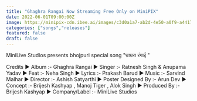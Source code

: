 ```yaml
---
title: "Ghaghra Rangai Now Streaming Free Only on MiniPIX"
date: 2022-06-01T09:00:00Z
image: https://minipix-cdn.ibee.ai/images/c3d0a1a7-ab2d-4e50-a0f9-a44178ea6ed7.jpeg
categories: ["songs","releases"]
featured: false
draft: false
---
```


MiniLive Studios presents bhojpuri special song "घाघरा रंगाई "

Credits
► Album :- Ghaghra Rangai
► Singer :- Ratnesh Singh & Anupama Yadav
► Feat :- Neha Singh
► Lyrics :- Prakash Barud
► Music :- Sarvind Malhar
► Director :- Ashish Satyarthi
► Poster Designed By :- Arun Dev
► Concept :- Brijesh Kashyap , Manoj Tiger , Alok Singh
► Produced By :- Brijesh Kashyap
► Company/Label :- MiniLive Studios
